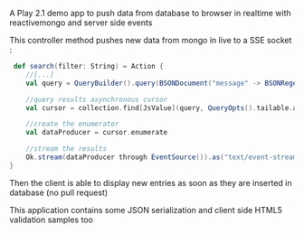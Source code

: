 A Play 2.1 demo app to push data from database to browser in realtime with reactivemongo and server side events

This controller method pushes new data from mongo in live to a SSE socket : 

```scala
 def search(filter: String) = Action { 
    //[...]
    val query = QueryBuilder().query(BSONDocument("message" -> BSONRegex(filter, "")))

    //query results asynchronous cursor
    val cursor = collection.find[JsValue](query, QueryOpts().tailable.awaitData)

    //create the enumerator
    val dataProducer = cursor.enumerate

    //stream the results
    Ok.stream(dataProducer through EventSource()).as("text/event-stream")
}

```
Then the client is able to display new entries as soon as they are inserted in database (no pull request)

This application contains some JSON serialization and client side HTML5 validation samples too
